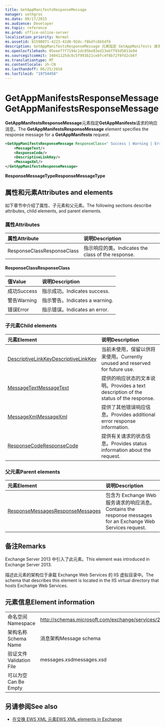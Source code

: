 ```yaml
---
title: GetAppManifestsResponseMessage
manager: sethgros
ms.date: 09/17/2015
ms.audience: Developer
ms.topic: reference
ms.prod: office-online-server
localization_priority: Normal
ms.assetid: 815908f1-4223-42d8-92dc-f8bdfc6b5df8
description: GetAppManifestsResponseMessage 元素指定 GetAppManifests 请求的响应消息。
ms.openlocfilehash: 05eeef7f7194c1dc05be93ed13ebff93d5013e94
ms.sourcegitcommit: 34041125dc8c5f993b21cebfc4f8b72f0fd2cb6f
ms.translationtype: MT
ms.contentlocale: zh-CN
ms.lasthandoff: 06/25/2018
ms.locfileid: "19754458"
---
```

# <a name="getappmanifestsresponsemessage"></a><span data-ttu-id="0d35f-103">GetAppManifestsResponseMessage</span><span class="sxs-lookup"><span data-stu-id="0d35f-103">GetAppManifestsResponseMessage</span></span>

<span data-ttu-id="0d35f-104">**GetAppManifestsResponseMessage**元素指定**GetAppManifests**请求的响应消息。</span><span class="sxs-lookup"><span data-stu-id="0d35f-104">The **GetAppManifestsResponseMessage** element specifies the response message for a **GetAppManifests** request.</span></span> 
  
```XML
<GetAppManifestsResponseMessage ResponseClass=" Success | Warning | Error ">
    <MessageText/>
    <ResponseCode/>
    <DescriptiveLinkKey/>
    <MessageXml/>
</GetAppManifestsResponseMessage>
```

 <span data-ttu-id="0d35f-105">**ResponseMessageType**</span><span class="sxs-lookup"><span data-stu-id="0d35f-105">**ResponseMessageType**</span></span>
## <a name="attributes-and-elements"></a><span data-ttu-id="0d35f-106">属性和元素</span><span class="sxs-lookup"><span data-stu-id="0d35f-106">Attributes and elements</span></span>

<span data-ttu-id="0d35f-107">如下章节中介绍了属性、子元素和父元素。</span><span class="sxs-lookup"><span data-stu-id="0d35f-107">The following sections describe attributes, child elements, and parent elements.</span></span>
  
### <a name="attributes"></a><span data-ttu-id="0d35f-108">属性</span><span class="sxs-lookup"><span data-stu-id="0d35f-108">Attributes</span></span>

|<span data-ttu-id="0d35f-109">**属性**</span><span class="sxs-lookup"><span data-stu-id="0d35f-109">**Attribute**</span></span>|<span data-ttu-id="0d35f-110">**说明**</span><span class="sxs-lookup"><span data-stu-id="0d35f-110">**Description**</span></span>|
|:-----|:-----|
|<span data-ttu-id="0d35f-111">ResponseClass</span><span class="sxs-lookup"><span data-stu-id="0d35f-111">ResponseClass</span></span>  <br/> |<span data-ttu-id="0d35f-112">指示响应的类。</span><span class="sxs-lookup"><span data-stu-id="0d35f-112">Indicates the class of the response.</span></span>  <br/> |
   
#### <a name="responseclass"></a><span data-ttu-id="0d35f-113">ResponseClass</span><span class="sxs-lookup"><span data-stu-id="0d35f-113">ResponseClass</span></span>

|<span data-ttu-id="0d35f-114">**值**</span><span class="sxs-lookup"><span data-stu-id="0d35f-114">**Value**</span></span>|<span data-ttu-id="0d35f-115">**说明**</span><span class="sxs-lookup"><span data-stu-id="0d35f-115">**Description**</span></span>|
|:-----|:-----|
|<span data-ttu-id="0d35f-116">成功</span><span class="sxs-lookup"><span data-stu-id="0d35f-116">Success</span></span>  <br/> |<span data-ttu-id="0d35f-117">指示成功。</span><span class="sxs-lookup"><span data-stu-id="0d35f-117">Indicates success.</span></span>  <br/> |
|<span data-ttu-id="0d35f-118">警告</span><span class="sxs-lookup"><span data-stu-id="0d35f-118">Warning</span></span>  <br/> |<span data-ttu-id="0d35f-119">指示警告。</span><span class="sxs-lookup"><span data-stu-id="0d35f-119">Indicates a warning.</span></span>  <br/> |
|<span data-ttu-id="0d35f-120">错误</span><span class="sxs-lookup"><span data-stu-id="0d35f-120">Error</span></span>  <br/> |<span data-ttu-id="0d35f-121">指示错误。</span><span class="sxs-lookup"><span data-stu-id="0d35f-121">Indicates an error.</span></span>  <br/> |
   
### <a name="child-elements"></a><span data-ttu-id="0d35f-122">子元素</span><span class="sxs-lookup"><span data-stu-id="0d35f-122">Child elements</span></span>

|<span data-ttu-id="0d35f-123">**元素**</span><span class="sxs-lookup"><span data-stu-id="0d35f-123">**Element**</span></span>|<span data-ttu-id="0d35f-124">**说明**</span><span class="sxs-lookup"><span data-stu-id="0d35f-124">**Description**</span></span>|
|:-----|:-----|
|[<span data-ttu-id="0d35f-125">DescriptiveLinkKey</span><span class="sxs-lookup"><span data-stu-id="0d35f-125">DescriptiveLinkKey</span></span>](descriptivelinkkey.md) <br/> |<span data-ttu-id="0d35f-126">当前未使用，保留以供将来使用。</span><span class="sxs-lookup"><span data-stu-id="0d35f-126">Currently unused and reserved for future use.</span></span>  <br/> |
|[<span data-ttu-id="0d35f-127">MessageText</span><span class="sxs-lookup"><span data-stu-id="0d35f-127">MessageText</span></span>](messagetext.md) <br/> |<span data-ttu-id="0d35f-128">提供的响应状态的文本说明。</span><span class="sxs-lookup"><span data-stu-id="0d35f-128">Provides a text description of the status of the response.</span></span>  <br/> |
|[<span data-ttu-id="0d35f-129">MessageXml</span><span class="sxs-lookup"><span data-stu-id="0d35f-129">MessageXml</span></span>](messagexml.md) <br/> |<span data-ttu-id="0d35f-130">提供了其他错误响应信息。</span><span class="sxs-lookup"><span data-stu-id="0d35f-130">Provides additional error response information.</span></span>  <br/> |
|[<span data-ttu-id="0d35f-131">ResponseCode</span><span class="sxs-lookup"><span data-stu-id="0d35f-131">ResponseCode</span></span>](responsecode.md) <br/> |<span data-ttu-id="0d35f-132">提供有关请求的状态信息。</span><span class="sxs-lookup"><span data-stu-id="0d35f-132">Provides status information about the request.</span></span>  <br/> |
   
### <a name="parent-elements"></a><span data-ttu-id="0d35f-133">父元素</span><span class="sxs-lookup"><span data-stu-id="0d35f-133">Parent elements</span></span>

|<span data-ttu-id="0d35f-134">**元素**</span><span class="sxs-lookup"><span data-stu-id="0d35f-134">**Element**</span></span>|<span data-ttu-id="0d35f-135">**说明**</span><span class="sxs-lookup"><span data-stu-id="0d35f-135">**Description**</span></span>|
|:-----|:-----|
|[<span data-ttu-id="0d35f-136">ResponseMessages</span><span class="sxs-lookup"><span data-stu-id="0d35f-136">ResponseMessages</span></span>](responsemessages.md) <br/> |<span data-ttu-id="0d35f-137">包含为 Exchange Web 服务请求的响应消息。</span><span class="sxs-lookup"><span data-stu-id="0d35f-137">Contains the response messages for an Exchange Web Services request.</span></span>  <br/> |
   
## <a name="remarks"></a><span data-ttu-id="0d35f-138">备注</span><span class="sxs-lookup"><span data-stu-id="0d35f-138">Remarks</span></span>

<span data-ttu-id="0d35f-139">Exchange Server 2013 中引入了此元素。</span><span class="sxs-lookup"><span data-stu-id="0d35f-139">This element was introduced in Exchange Server 2013.</span></span>
  
<span data-ttu-id="0d35f-140">描述此元素的架构位于承载 Exchange Web Services 的 IIS 虚拟目录中。</span><span class="sxs-lookup"><span data-stu-id="0d35f-140">The schema that describes this element is located in the IIS virtual directory that hosts Exchange Web Services.</span></span>
  
## <a name="element-information"></a><span data-ttu-id="0d35f-141">元素信息</span><span class="sxs-lookup"><span data-stu-id="0d35f-141">Element information</span></span>

|||
|:-----|:-----|
|<span data-ttu-id="0d35f-142">命名空间</span><span class="sxs-lookup"><span data-stu-id="0d35f-142">Namespace</span></span>  <br/> |http://schemas.microsoft.com/exchange/services/2006/messages  <br/> |
|<span data-ttu-id="0d35f-143">架构名称</span><span class="sxs-lookup"><span data-stu-id="0d35f-143">Schema Name</span></span>  <br/> |<span data-ttu-id="0d35f-144">消息架构</span><span class="sxs-lookup"><span data-stu-id="0d35f-144">Message schema</span></span>  <br/> |
|<span data-ttu-id="0d35f-145">验证文件</span><span class="sxs-lookup"><span data-stu-id="0d35f-145">Validation File</span></span>  <br/> |<span data-ttu-id="0d35f-146">messages.xsd</span><span class="sxs-lookup"><span data-stu-id="0d35f-146">messages.xsd</span></span>  <br/> |
|<span data-ttu-id="0d35f-147">可以为空</span><span class="sxs-lookup"><span data-stu-id="0d35f-147">Can Be Empty</span></span>  <br/> ||
   
## <a name="see-also"></a><span data-ttu-id="0d35f-148">另请参阅</span><span class="sxs-lookup"><span data-stu-id="0d35f-148">See also</span></span>



- [<span data-ttu-id="0d35f-149">在交换 EWS XML 元素</span><span class="sxs-lookup"><span data-stu-id="0d35f-149">EWS XML elements in Exchange</span></span>](ews-xml-elements-in-exchange.md)


